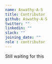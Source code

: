 ```yaml
---
name: Aswathy-A-S
title: Contributor
github: Aswathy-A-S
twitter: ""
linkedin: ""
slack: ""
joining_date: ""
role : contributor
---
```


Still waiting for this
